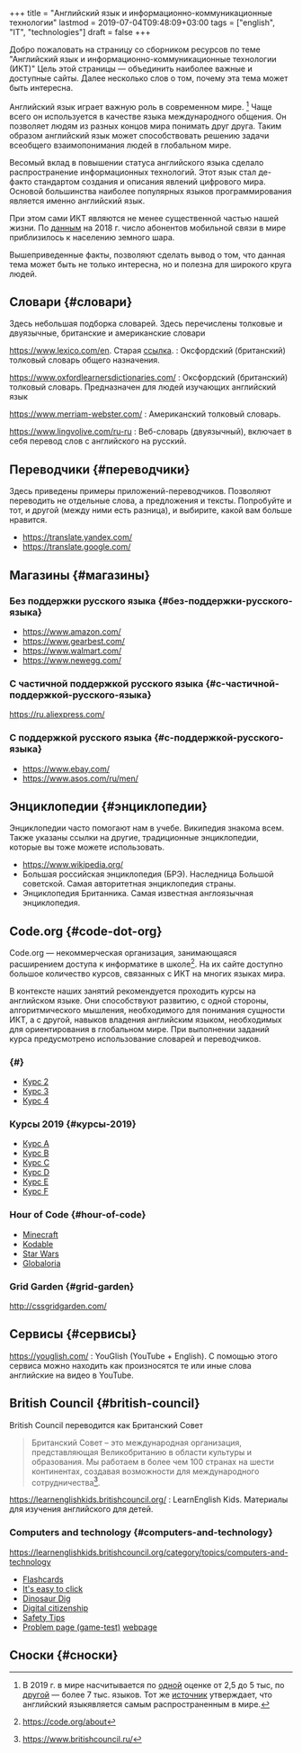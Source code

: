 +++
title = "Английский язык и информационно-коммуникационные технологии"
lastmod = 2019-07-04T09:48:09+03:00
tags = ["english", "IT", "technologies"]
draft = false
+++

Добро пожаловать на страницу со сборником ресурсов по теме   "Английский язык и информационно-коммуникационные технологии (ИКТ)"  Цель этой страницы &mdash; объединить наиболее важные и доступные сайты.  Далее несколько слов о том, почему эта тема может быть интересна.

Английский язык играет важную роль в современном мире.&nbsp;[^fn:1] Чаще всего он  используется в качестве языка международного общения. Он   позволяет людям из разных концов мира понимать друг друга. Таким образом  английский язык может способствовать решению задачи всеобщего взаимопонимания  людей в глобальном мире.

Весомый вклад в повышении статуса английского языка сделало распространение   информационных технологий. Этот язык стал де-факто стандартом создания и  описания явлений цифрового мира. Основой большинства наиболее  популярных языков программирования является именно английский язык.

При этом сами ИКТ являются не менее существенной частью нашей жизни. По [данным](https://www.itu.int/en/ITU-D/Statistics/Documents/publications/misr2018/MISR-2018-Vol-1-E.pdf)   на 2018 г. число абонентов мобильной связи в мире приблизилось  к населению земного шара.

Вышеприведенные факты, позволяют сделать вывод о том, что данная тема может быть  не только интересна, но и полезна для широкого круга людей.


## Словари {#словари}

Здесь небольшая подборка словарей. Здесь перечислены толковые и двуязычные,  британские и американские словари

<https://www.lexico.com/en>. Старая [ссылка](https://en.oxforddictionaries.com/).
: Оксфордский (британский) толковый  словарь общего назначения.

<https://www.oxfordlearnersdictionaries.com/>
: Оксфордский (британский)  толковый словарь. Предназначен для людей изучающих английский язык

<https://www.merriam-webster.com/>
: Американский толковый словарь.

<https://www.lingvolive.com/ru-ru>
: Веб-словарь (двуязычный), включает в себя  перевод слов с английского на русский.


## Переводчики {#переводчики}

Здесь приведены примеры приложений-переводчиков. Позволяют переводить не  отдельные слова, а предложения и тексты. Попробуйте и тот, и другой (между ними есть разница), и выбирите, какой вам больше нравится.

-   <https://translate.yandex.com/>
-   <https://translate.google.com/>


## Магазины {#магазины}


### Без поддержки русского языка {#без-поддержки-русского-языка}

-   <https://www.amazon.com/>
-   <https://www.gearbest.com/>
-   <https://www.walmart.com/>
-   <https://www.newegg.com/>


### С частичной поддержкой русского языка {#с-частичной-поддержкой-русского-языка}

<https://ru.aliexpress.com/>


### С поддержкой русского языка {#с-поддержкой-русского-языка}

-   <https://www.ebay.com/>
-   <https://www.asos.com/ru/men/>


## Энциклопедии {#энциклопедии}

Энциклопедии часто помогают нам в учебе. Википедия знакома всем. Также указаны ссылки на другие, традиционные энциклопедии, которые вы тоже можете  использовать.

-   <https://www.wikipedia.org/>
-   Большая российская энциклопедия (БРЭ). Наследница Большой советской. Самая авторитетная энциклопедия страны.
-   Энциклопедия Британника. Самая известная  англоязычная энциклопедия.


## Code.org {#code-dot-org}

Code.org &mdash; некоммерческая организация, занимающаяся расширением доступа к  информатике в школе[^fn:2]. На их сайте доступно большое количество курсов, связанных с ИКТ на  многих языках мира.

В контексте наших занятий рекомендуется проходить курсы на английском языке. Они способствуют развитию, с одной стороны, алгоритмического мышления, необходимого для понимания сущности ИКТ, а с другой, навыков владения английским языком, необходимых для ориентирования в глобальном мире. При выполнении заданий курса предусмотрено использование словарей и  переводчиков.


###  {#}

-   [Курс 2](https://studio.code.org/s/course2)
-   [Курс 3](https://studio.code.org/s/course3)
-   [Курс 4](https://studio.code.org/s/course4)


### Курсы 2019 {#курсы-2019}

-   [Курс A](https://studio.code.org/s/coursea-2019)
-   [Курс B](https://studio.code.org/s/courseb-2019)
-   [Курс C](https://studio.code.org/s/coursec-2019)
-   [Курс D](https://studio.code.org/s/coursed-2019)
-   [Курс E](https://studio.code.org/s/coursee-2019)
-   [Курс F](https://studio.code.org/s/coursef-2019)


### Hour of Code {#hour-of-code}

-   [Minecraft](https://code.org/minecraft)
-   [Kodable](https://www.kodable.com/hour-of-code)
-   [Star Wars](https://code.org/starwars)
-   [Globaloria](http://code.globaloria.com/)


### Grid Garden {#grid-garden}

<http://cssgridgarden.com/>


## Сервисы {#сервисы}

<https://youglish.com/>
: YouGlish (YouTube + English). С помощью этого сервиса можно находить как произносятся те или иные слова английские на видео в YouTube.


## British Council {#british-council}

British Council переводится как Британский Совет

> Британский Совет – это международная организация, представляющая Великобританию в области культуры и образования. Мы работаем в более чем 100 странах на шести континентах, создавая возможности для международного сотрудничества[^fn:3].

<https://learnenglishkids.britishcouncil.org/>
: LearnEnglish Kids. Материалы для изучения английского для детей.


### Computers and technology {#computers-and-technology}

<https://learnenglishkids.britishcouncil.org/category/topics/computers-and-technology>

-   [Flashcards](https://learnenglishkids.britishcouncil.org/flashcards/technology-flashcards)
-   [It's easy to click](https://learnenglishkids.britishcouncil.org/poems/its-easy-click)
-   [Dinosaur Dig](https://learnenglishkids.britishcouncil.org/short-stories/dinosaur-dig)
-   [Digital citizenship](https://learnenglishkids.britishcouncil.org/worksheets/digital-citizenship)
-   [Safety Tips](https://learnenglishkids.britishcouncil.org/video-zone/five-internet-safety-tips)
-   [Problem page (game-test)](https://learnenglishkids.britishcouncil.org/writing-practice/problem-page)
    [webpage](https://learnenglishkids.britishcouncil.org/writing-practice/problem-page)


## Сноски {#сноски}

[^fn:1]: В 2019 г. в мире насчитывается по [одной](https://bigenc.ru/linguistics/text/4924604) оценке от 2,5 до 5 тыс, по [другой](https://www.ethnologue.com/statistics) &mdash; более 7 тыс. языков. Тот же [источник](https://www.ethnologue.com/language/eng) утверждает, что английский языкявляется самым распространенным в мире.
[^fn:2]: <https://code.org/about>
[^fn:3]: <https://www.britishcouncil.ru/>
